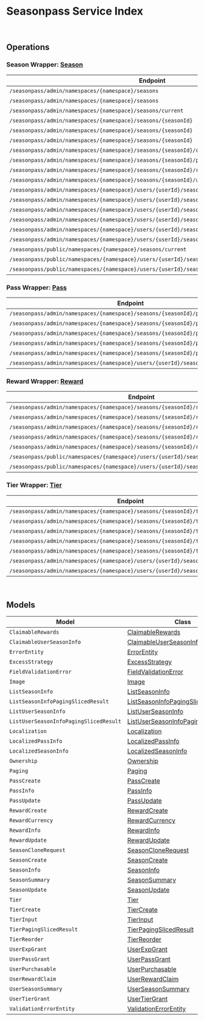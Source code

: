 # Seasonpass Service Index

&nbsp;  

## Operations

### Season Wrapper:  [Season](../src/main/java/net/accelbyte/sdk/api/seasonpass/wrappers/Season.java)
| Endpoint | Method | ID | Class |
|---|---|---|---|
| `/seasonpass/admin/namespaces/{namespace}/seasons` | GET | QuerySeasons | [QuerySeasons](../src/main/java/net/accelbyte/sdk/api/seasonpass/operations/season/QuerySeasons.java) |
| `/seasonpass/admin/namespaces/{namespace}/seasons` | POST | CreateSeason | [CreateSeason](../src/main/java/net/accelbyte/sdk/api/seasonpass/operations/season/CreateSeason.java) |
| `/seasonpass/admin/namespaces/{namespace}/seasons/current` | GET | GetCurrentSeason | [GetCurrentSeason](../src/main/java/net/accelbyte/sdk/api/seasonpass/operations/season/GetCurrentSeason.java) |
| `/seasonpass/admin/namespaces/{namespace}/seasons/{seasonId}` | GET | GetSeason | [GetSeason](../src/main/java/net/accelbyte/sdk/api/seasonpass/operations/season/GetSeason.java) |
| `/seasonpass/admin/namespaces/{namespace}/seasons/{seasonId}` | DELETE | DeleteSeason | [DeleteSeason](../src/main/java/net/accelbyte/sdk/api/seasonpass/operations/season/DeleteSeason.java) |
| `/seasonpass/admin/namespaces/{namespace}/seasons/{seasonId}` | PATCH | UpdateSeason | [UpdateSeason](../src/main/java/net/accelbyte/sdk/api/seasonpass/operations/season/UpdateSeason.java) |
| `/seasonpass/admin/namespaces/{namespace}/seasons/{seasonId}/clone` | POST | CloneSeason | [CloneSeason](../src/main/java/net/accelbyte/sdk/api/seasonpass/operations/season/CloneSeason.java) |
| `/seasonpass/admin/namespaces/{namespace}/seasons/{seasonId}/publish` | PUT | PublishSeason | [PublishSeason](../src/main/java/net/accelbyte/sdk/api/seasonpass/operations/season/PublishSeason.java) |
| `/seasonpass/admin/namespaces/{namespace}/seasons/{seasonId}/retire` | PUT | RetireSeason | [RetireSeason](../src/main/java/net/accelbyte/sdk/api/seasonpass/operations/season/RetireSeason.java) |
| `/seasonpass/admin/namespaces/{namespace}/seasons/{seasonId}/unpublish` | PUT | UnpublishSeason | [UnpublishSeason](../src/main/java/net/accelbyte/sdk/api/seasonpass/operations/season/UnpublishSeason.java) |
| `/seasonpass/admin/namespaces/{namespace}/users/{userId}/seasons` | GET | GetUserParticipatedSeasons | [GetUserParticipatedSeasons](../src/main/java/net/accelbyte/sdk/api/seasonpass/operations/season/GetUserParticipatedSeasons.java) |
| `/seasonpass/admin/namespaces/{namespace}/users/{userId}/seasons/current/passes/ownership/any` | GET | ExistsAnyPassByPassCodes | [ExistsAnyPassByPassCodes](../src/main/java/net/accelbyte/sdk/api/seasonpass/operations/season/ExistsAnyPassByPassCodes.java) |
| `/seasonpass/admin/namespaces/{namespace}/users/{userId}/seasons/current/progression` | GET | GetCurrentUserSeasonProgression | [GetCurrentUserSeasonProgression](../src/main/java/net/accelbyte/sdk/api/seasonpass/operations/season/GetCurrentUserSeasonProgression.java) |
| `/seasonpass/admin/namespaces/{namespace}/users/{userId}/seasons/current/purchasable` | POST | CheckSeasonPurchasable | [CheckSeasonPurchasable](../src/main/java/net/accelbyte/sdk/api/seasonpass/operations/season/CheckSeasonPurchasable.java) |
| `/seasonpass/admin/namespaces/{namespace}/users/{userId}/seasons/current/reset` | DELETE | ResetUserSeason | [ResetUserSeason](../src/main/java/net/accelbyte/sdk/api/seasonpass/operations/season/ResetUserSeason.java) |
| `/seasonpass/admin/namespaces/{namespace}/users/{userId}/seasons/{seasonId}/data` | GET | GetUserSeason | [GetUserSeason](../src/main/java/net/accelbyte/sdk/api/seasonpass/operations/season/GetUserSeason.java) |
| `/seasonpass/public/namespaces/{namespace}/seasons/current` | GET | PublicGetCurrentSeason | [PublicGetCurrentSeason](../src/main/java/net/accelbyte/sdk/api/seasonpass/operations/season/PublicGetCurrentSeason.java) |
| `/seasonpass/public/namespaces/{namespace}/users/{userId}/seasons/current/data` | GET | PublicGetCurrentUserSeason | [PublicGetCurrentUserSeason](../src/main/java/net/accelbyte/sdk/api/seasonpass/operations/season/PublicGetCurrentUserSeason.java) |
| `/seasonpass/public/namespaces/{namespace}/users/{userId}/seasons/{seasonId}/data` | GET | PublicGetUserSeason | [PublicGetUserSeason](../src/main/java/net/accelbyte/sdk/api/seasonpass/operations/season/PublicGetUserSeason.java) |

### Pass Wrapper:  [Pass](../src/main/java/net/accelbyte/sdk/api/seasonpass/wrappers/Pass.java)
| Endpoint | Method | ID | Class |
|---|---|---|---|
| `/seasonpass/admin/namespaces/{namespace}/seasons/{seasonId}/passes` | GET | QueryPasses | [QueryPasses](../src/main/java/net/accelbyte/sdk/api/seasonpass/operations/pass/QueryPasses.java) |
| `/seasonpass/admin/namespaces/{namespace}/seasons/{seasonId}/passes` | POST | CreatePass | [CreatePass](../src/main/java/net/accelbyte/sdk/api/seasonpass/operations/pass/CreatePass.java) |
| `/seasonpass/admin/namespaces/{namespace}/seasons/{seasonId}/passes/{code}` | GET | GetPass | [GetPass](../src/main/java/net/accelbyte/sdk/api/seasonpass/operations/pass/GetPass.java) |
| `/seasonpass/admin/namespaces/{namespace}/seasons/{seasonId}/passes/{code}` | DELETE | DeletePass | [DeletePass](../src/main/java/net/accelbyte/sdk/api/seasonpass/operations/pass/DeletePass.java) |
| `/seasonpass/admin/namespaces/{namespace}/seasons/{seasonId}/passes/{code}` | PATCH | UpdatePass | [UpdatePass](../src/main/java/net/accelbyte/sdk/api/seasonpass/operations/pass/UpdatePass.java) |
| `/seasonpass/admin/namespaces/{namespace}/users/{userId}/seasons/current/passes` | POST | GrantUserPass | [GrantUserPass](../src/main/java/net/accelbyte/sdk/api/seasonpass/operations/pass/GrantUserPass.java) |

### Reward Wrapper:  [Reward](../src/main/java/net/accelbyte/sdk/api/seasonpass/wrappers/Reward.java)
| Endpoint | Method | ID | Class |
|---|---|---|---|
| `/seasonpass/admin/namespaces/{namespace}/seasons/{seasonId}/rewards` | GET | QueryRewards | [QueryRewards](../src/main/java/net/accelbyte/sdk/api/seasonpass/operations/reward/QueryRewards.java) |
| `/seasonpass/admin/namespaces/{namespace}/seasons/{seasonId}/rewards` | POST | CreateReward | [CreateReward](../src/main/java/net/accelbyte/sdk/api/seasonpass/operations/reward/CreateReward.java) |
| `/seasonpass/admin/namespaces/{namespace}/seasons/{seasonId}/rewards/{code}` | GET | GetReward | [GetReward](../src/main/java/net/accelbyte/sdk/api/seasonpass/operations/reward/GetReward.java) |
| `/seasonpass/admin/namespaces/{namespace}/seasons/{seasonId}/rewards/{code}` | DELETE | DeleteReward | [DeleteReward](../src/main/java/net/accelbyte/sdk/api/seasonpass/operations/reward/DeleteReward.java) |
| `/seasonpass/admin/namespaces/{namespace}/seasons/{seasonId}/rewards/{code}` | PATCH | UpdateReward | [UpdateReward](../src/main/java/net/accelbyte/sdk/api/seasonpass/operations/reward/UpdateReward.java) |
| `/seasonpass/public/namespaces/{namespace}/users/{userId}/seasons/current/rewards` | POST | PublicClaimUserReward | [PublicClaimUserReward](../src/main/java/net/accelbyte/sdk/api/seasonpass/operations/reward/PublicClaimUserReward.java) |
| `/seasonpass/public/namespaces/{namespace}/users/{userId}/seasons/current/rewards/bulk` | POST | PublicBulkClaimUserRewards | [PublicBulkClaimUserRewards](../src/main/java/net/accelbyte/sdk/api/seasonpass/operations/reward/PublicBulkClaimUserRewards.java) |

### Tier Wrapper:  [Tier](../src/main/java/net/accelbyte/sdk/api/seasonpass/wrappers/Tier.java)
| Endpoint | Method | ID | Class |
|---|---|---|---|
| `/seasonpass/admin/namespaces/{namespace}/seasons/{seasonId}/tiers` | GET | QueryTiers | [QueryTiers](../src/main/java/net/accelbyte/sdk/api/seasonpass/operations/tier/QueryTiers.java) |
| `/seasonpass/admin/namespaces/{namespace}/seasons/{seasonId}/tiers` | POST | CreateTier | [CreateTier](../src/main/java/net/accelbyte/sdk/api/seasonpass/operations/tier/CreateTier.java) |
| `/seasonpass/admin/namespaces/{namespace}/seasons/{seasonId}/tiers/{id}` | PUT | UpdateTier | [UpdateTier](../src/main/java/net/accelbyte/sdk/api/seasonpass/operations/tier/UpdateTier.java) |
| `/seasonpass/admin/namespaces/{namespace}/seasons/{seasonId}/tiers/{id}` | DELETE | DeleteTier | [DeleteTier](../src/main/java/net/accelbyte/sdk/api/seasonpass/operations/tier/DeleteTier.java) |
| `/seasonpass/admin/namespaces/{namespace}/seasons/{seasonId}/tiers/{id}/reorder` | PUT | ReorderTier | [ReorderTier](../src/main/java/net/accelbyte/sdk/api/seasonpass/operations/tier/ReorderTier.java) |
| `/seasonpass/admin/namespaces/{namespace}/users/{userId}/seasons/current/exp` | POST | GrantUserExp | [GrantUserExp](../src/main/java/net/accelbyte/sdk/api/seasonpass/operations/tier/GrantUserExp.java) |
| `/seasonpass/admin/namespaces/{namespace}/users/{userId}/seasons/current/tiers` | POST | GrantUserTier | [GrantUserTier](../src/main/java/net/accelbyte/sdk/api/seasonpass/operations/tier/GrantUserTier.java) |


&nbsp;  

## Models

| Model | Class |
|---|---|
| `ClaimableRewards` | [ClaimableRewards](../src/main/java/net/accelbyte/sdk/api/seasonpass/models/ClaimableRewards.java) |
| `ClaimableUserSeasonInfo` | [ClaimableUserSeasonInfo](../src/main/java/net/accelbyte/sdk/api/seasonpass/models/ClaimableUserSeasonInfo.java) |
| `ErrorEntity` | [ErrorEntity](../src/main/java/net/accelbyte/sdk/api/seasonpass/models/ErrorEntity.java) |
| `ExcessStrategy` | [ExcessStrategy](../src/main/java/net/accelbyte/sdk/api/seasonpass/models/ExcessStrategy.java) |
| `FieldValidationError` | [FieldValidationError](../src/main/java/net/accelbyte/sdk/api/seasonpass/models/FieldValidationError.java) |
| `Image` | [Image](../src/main/java/net/accelbyte/sdk/api/seasonpass/models/Image.java) |
| `ListSeasonInfo` | [ListSeasonInfo](../src/main/java/net/accelbyte/sdk/api/seasonpass/models/ListSeasonInfo.java) |
| `ListSeasonInfoPagingSlicedResult` | [ListSeasonInfoPagingSlicedResult](../src/main/java/net/accelbyte/sdk/api/seasonpass/models/ListSeasonInfoPagingSlicedResult.java) |
| `ListUserSeasonInfo` | [ListUserSeasonInfo](../src/main/java/net/accelbyte/sdk/api/seasonpass/models/ListUserSeasonInfo.java) |
| `ListUserSeasonInfoPagingSlicedResult` | [ListUserSeasonInfoPagingSlicedResult](../src/main/java/net/accelbyte/sdk/api/seasonpass/models/ListUserSeasonInfoPagingSlicedResult.java) |
| `Localization` | [Localization](../src/main/java/net/accelbyte/sdk/api/seasonpass/models/Localization.java) |
| `LocalizedPassInfo` | [LocalizedPassInfo](../src/main/java/net/accelbyte/sdk/api/seasonpass/models/LocalizedPassInfo.java) |
| `LocalizedSeasonInfo` | [LocalizedSeasonInfo](../src/main/java/net/accelbyte/sdk/api/seasonpass/models/LocalizedSeasonInfo.java) |
| `Ownership` | [Ownership](../src/main/java/net/accelbyte/sdk/api/seasonpass/models/Ownership.java) |
| `Paging` | [Paging](../src/main/java/net/accelbyte/sdk/api/seasonpass/models/Paging.java) |
| `PassCreate` | [PassCreate](../src/main/java/net/accelbyte/sdk/api/seasonpass/models/PassCreate.java) |
| `PassInfo` | [PassInfo](../src/main/java/net/accelbyte/sdk/api/seasonpass/models/PassInfo.java) |
| `PassUpdate` | [PassUpdate](../src/main/java/net/accelbyte/sdk/api/seasonpass/models/PassUpdate.java) |
| `RewardCreate` | [RewardCreate](../src/main/java/net/accelbyte/sdk/api/seasonpass/models/RewardCreate.java) |
| `RewardCurrency` | [RewardCurrency](../src/main/java/net/accelbyte/sdk/api/seasonpass/models/RewardCurrency.java) |
| `RewardInfo` | [RewardInfo](../src/main/java/net/accelbyte/sdk/api/seasonpass/models/RewardInfo.java) |
| `RewardUpdate` | [RewardUpdate](../src/main/java/net/accelbyte/sdk/api/seasonpass/models/RewardUpdate.java) |
| `SeasonCloneRequest` | [SeasonCloneRequest](../src/main/java/net/accelbyte/sdk/api/seasonpass/models/SeasonCloneRequest.java) |
| `SeasonCreate` | [SeasonCreate](../src/main/java/net/accelbyte/sdk/api/seasonpass/models/SeasonCreate.java) |
| `SeasonInfo` | [SeasonInfo](../src/main/java/net/accelbyte/sdk/api/seasonpass/models/SeasonInfo.java) |
| `SeasonSummary` | [SeasonSummary](../src/main/java/net/accelbyte/sdk/api/seasonpass/models/SeasonSummary.java) |
| `SeasonUpdate` | [SeasonUpdate](../src/main/java/net/accelbyte/sdk/api/seasonpass/models/SeasonUpdate.java) |
| `Tier` | [Tier](../src/main/java/net/accelbyte/sdk/api/seasonpass/models/Tier.java) |
| `TierCreate` | [TierCreate](../src/main/java/net/accelbyte/sdk/api/seasonpass/models/TierCreate.java) |
| `TierInput` | [TierInput](../src/main/java/net/accelbyte/sdk/api/seasonpass/models/TierInput.java) |
| `TierPagingSlicedResult` | [TierPagingSlicedResult](../src/main/java/net/accelbyte/sdk/api/seasonpass/models/TierPagingSlicedResult.java) |
| `TierReorder` | [TierReorder](../src/main/java/net/accelbyte/sdk/api/seasonpass/models/TierReorder.java) |
| `UserExpGrant` | [UserExpGrant](../src/main/java/net/accelbyte/sdk/api/seasonpass/models/UserExpGrant.java) |
| `UserPassGrant` | [UserPassGrant](../src/main/java/net/accelbyte/sdk/api/seasonpass/models/UserPassGrant.java) |
| `UserPurchasable` | [UserPurchasable](../src/main/java/net/accelbyte/sdk/api/seasonpass/models/UserPurchasable.java) |
| `UserRewardClaim` | [UserRewardClaim](../src/main/java/net/accelbyte/sdk/api/seasonpass/models/UserRewardClaim.java) |
| `UserSeasonSummary` | [UserSeasonSummary](../src/main/java/net/accelbyte/sdk/api/seasonpass/models/UserSeasonSummary.java) |
| `UserTierGrant` | [UserTierGrant](../src/main/java/net/accelbyte/sdk/api/seasonpass/models/UserTierGrant.java) |
| `ValidationErrorEntity` | [ValidationErrorEntity](../src/main/java/net/accelbyte/sdk/api/seasonpass/models/ValidationErrorEntity.java) |
